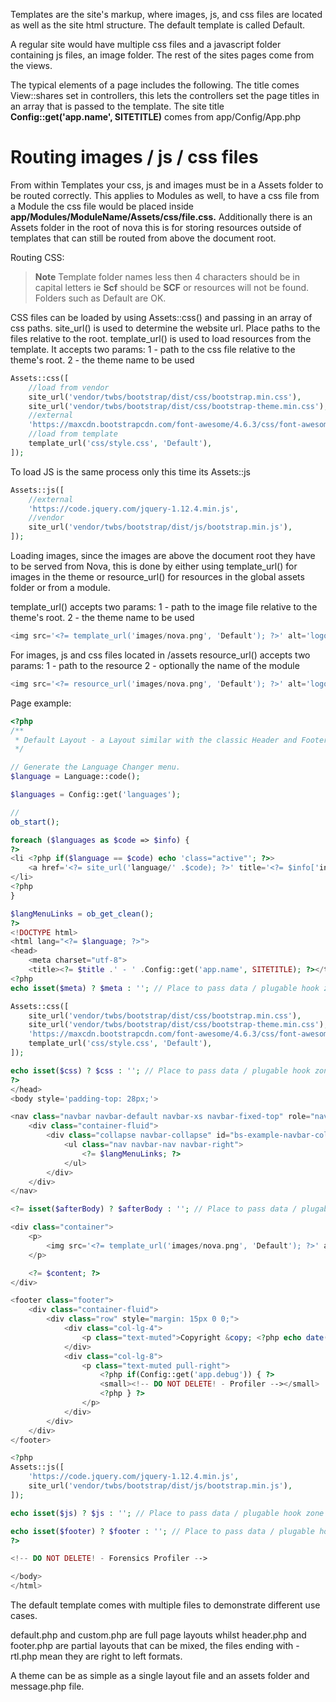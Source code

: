 Templates are the site's markup, where images, js, and css files are located as well as the site html structure. The default template is called Default.

A regular site would have multiple css files and a javascript folder containing js files, an image folder. The rest of the sites pages come from the views.

The typical elements of a page includes the following. The title comes View::shares set in controllers, this lets the controllers set the page titles in an array that is passed to the template. The site title **Config::get('app.name', SITETITLE)** comes from app/Config/App.php 

# Routing images / js / css files
From within Templates your css, js and images must be in a Assets folder to be routed correctly. This applies to Modules as well, to have a css file from a Module the css file would be placed inside **app/Modules/ModuleName/Assets/css/file.css.** Additionally there is an Assets folder in the root of nova this is for storing resources outside of templates that can still be routed from above the document root.

Routing CSS:

>**Note** Template folder names less then 4 characters should be in capital letters ie **Scf** should be **SCF** or resources will not be found. Folders such as Default are OK.

CSS files can be loaded by using Assets::css() and passing in an array of css paths.
site_url() is used to determine the website url. Place paths to the files relative to the root.
template_url() is used to load resources from the template. It accepts two params:
1 - path to the css file relative to the theme's root.
2 - the theme name to be used

```php
Assets::css([
    //load from vendor
    site_url('vendor/twbs/bootstrap/dist/css/bootstrap.min.css'),
    site_url('vendor/twbs/bootstrap/dist/css/bootstrap-theme.min.css'),
    //external
    'https://maxcdn.bootstrapcdn.com/font-awesome/4.6.3/css/font-awesome.min.css',
    //load from template
    template_url('css/style.css', 'Default'),
]);
```

To load JS is the same process only this time its Assets::js

```php
Assets::js([
    //external
    'https://code.jquery.com/jquery-1.12.4.min.js',
    //vendor
    site_url('vendor/twbs/bootstrap/dist/js/bootstrap.min.js'),
]);
```

Loading images, since the images are above the document root they have to be served from Nova, this is done by either using template_url() for images in the theme or resource_url() for resources in the global assets folder or from a module.

template_url() accepts two params:
1 - path to the image file relative to the theme's root.
2 - the theme name to be used

```php
<img src='<?= template_url('images/nova.png', 'Default'); ?>' alt='logo'>
```

For images, js and css files located in /assets
resource_url() accepts two params:
1 - path to the resource
2 - optionally the name of the module

```php
<img src='<?= resource_url('images/nova.png', 'Default'); ?>' alt='logo'>
```


Page example:

```php
<?php
/**
 * Default Layout - a Layout similar with the classic Header and Footer files.
 */

// Generate the Language Changer menu.
$language = Language::code();

$languages = Config::get('languages');

//
ob_start();

foreach ($languages as $code => $info) {
?>
<li <?php if($language == $code) echo 'class="active"'; ?>>
    <a href='<?= site_url('language/' .$code); ?>' title='<?= $info['info']; ?>'><?= $info['name']; ?></a>
</li>
<?php
}

$langMenuLinks = ob_get_clean();
?>
<!DOCTYPE html>
<html lang="<?= $language; ?>">
<head>
    <meta charset="utf-8">
    <title><?= $title .' - ' .Config::get('app.name', SITETITLE); ?></title>
<?php
echo isset($meta) ? $meta : ''; // Place to pass data / plugable hook zone

Assets::css([
    site_url('vendor/twbs/bootstrap/dist/css/bootstrap.min.css'),
    site_url('vendor/twbs/bootstrap/dist/css/bootstrap-theme.min.css'),
    'https://maxcdn.bootstrapcdn.com/font-awesome/4.6.3/css/font-awesome.min.css',
    template_url('css/style.css', 'Default'),
]);

echo isset($css) ? $css : ''; // Place to pass data / plugable hook zone
?>
</head>
<body style='padding-top: 28px;'>

<nav class="navbar navbar-default navbar-xs navbar-fixed-top" role="navigation">
    <div class="container-fluid">
        <div class="collapse navbar-collapse" id="bs-example-navbar-collapse-1">
            <ul class="nav navbar-nav navbar-right">
                <?= $langMenuLinks; ?>
            </ul>
        </div>
    </div>
</nav>

<?= isset($afterBody) ? $afterBody : ''; // Place to pass data / plugable hook zone ?>

<div class="container">
    <p>
        <img src='<?= template_url('images/nova.png', 'Default'); ?>' alt='<?= Config::get('app.name', SITETITLE); ?>'>
    </p>

    <?= $content; ?>
</div>

<footer class="footer">
    <div class="container-fluid">
        <div class="row" style="margin: 15px 0 0;">
            <div class="col-lg-4">
                <p class="text-muted">Copyright &copy; <?php echo date('Y'); ?> <a href="http://www.novaframework.com/" target="_blank"><b>Nova Framework <?= VERSION; ?></b></a></p>
            </div>
            <div class="col-lg-8">
                <p class="text-muted pull-right">
                    <?php if(Config::get('app.debug')) { ?>
                    <small><!-- DO NOT DELETE! - Profiler --></small>
                    <?php } ?>
                </p>
            </div>
        </div>
    </div>
</footer>

<?php
Assets::js([
    'https://code.jquery.com/jquery-1.12.4.min.js',
    site_url('vendor/twbs/bootstrap/dist/js/bootstrap.min.js'),
]);

echo isset($js) ? $js : ''; // Place to pass data / plugable hook zone

echo isset($footer) ? $footer : ''; // Place to pass data / plugable hook zone
?>

<!-- DO NOT DELETE! - Forensics Profiler -->

</body>
</html>
```

The default template comes with multiple files to demonstrate different use cases. 

default.php and custom.php are full page layouts whilst header.php and footer.php are partial layouts that can be mixed, the files ending with -rtl.php mean they are right to left formats.

A theme can be as simple as a single layout file and an assets folder and message.php file.
